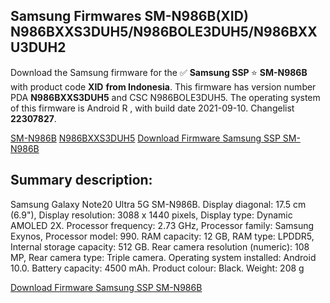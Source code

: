 <h2>Samsung Firmwares SM-N986B(XID) N986BXXS3DUH5/N986BOLE3DUH5/N986BXXU3DUH2</h2>
Download the Samsung firmware for the ✅ <strong>Samsung SSP </strong> ⭐ <strong>SM-N986B</strong> with product code <strong>XID</strong> <strong> from Indonesia</strong>. This firmware has version number PDA <strong>N986BXXS3DUH5</strong> and CSC N986BOLE3DUH5. The operating system of this firmware is Android R , with build date 2021-09-10. Changelist <strong>22307827</strong>.


[SM-N986B](https://samfirm.shop/samsung/model/SM-N986B)
[N986BXXS3DUH5](https://samfirm.shop/samsung/pda/N986BXXS3DUH5)
[Download Firmware Samsung SSP SM-N986B](https://samfirm.shop/samsung/firmware/455685)
<h2>Summary description:</h2>
<p>Samsung Galaxy Note20 Ultra 5G SM-N986B. Display diagonal: 17.5 cm (6.9"), Display resolution: 3088 x 1440 pixels, Display type: Dynamic AMOLED 2X. Processor frequency: 2.73 GHz, Processor family: Samsung Exynos, Processor model: 990. RAM capacity: 12 GB, RAM type: LPDDR5, Internal storage capacity: 512 GB. Rear camera resolution (numeric): 108 MP, Rear camera type: Triple camera. Operating system installed: Android 10.0. Battery capacity: 4500 mAh. Product colour: Black. Weight: 208 g</p>


[Download Firmware Samsung SSP SM-N986B](https://samfirm.shop/samsung/firmware/455685)
